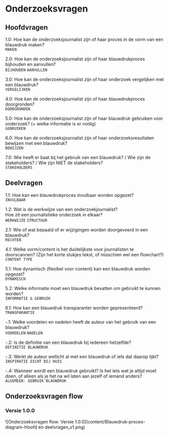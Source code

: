 # Onderzoeksvragen

## Hoofdvragen

1\.0: Hoe kan de onderzoeksjournalist zijn of haar proces in de vorm van een blauwdruk maken?   
`MAKEN`

2\.0: Hoe kan de onderzoeksjournalist zijn of haar blauwdrukproces bijhouden en aanvullen?   
`BIJHOUDEN` `AANVULLEN`

3\.0: Hoe kan de onderzoeksjournalist zijn of haar onderzoek vergelijken met een blauwdruk?   
`VERGELIJKEN`

4\.0: Hoe kan de onderzoeksjournalist zijn of haar blauwdrukproces doorgronden?   
`DOORGRONDEN`

5\.0: Hoe kan de onderzoeksjournalist zijn of haar blauwdruk gebruiken voor onderzoek? \(+ welke informatie is er nodig\)   
`GEBRUIKEN`

6\.0: Hoe kan de onderzoeksjournalist zijn of haar onderzoeksresultaten bewijzen met een blauwdruk?   
`BEWIJZEN`

7\.0: Wie heeft er baat bij het gebruik van een blauwdruk? / Wie zijn de stakeholders? / Wie zijn NIET de stakeholders?   
`STAKEHOLDERS`

## Deelvragen

1\.1: Hoe kan een blauwdrukproces invulbaar worden opgezet?   
`INVULBAAR`

1\.2: Wat is de werkwijze van een onderzoekjournalist?   
Hoe zit een journalistieke onderzoek in elkaar?   
`WERKWIJZE` `STRUCTUUR`

2\.1: Wie of wat bepaald of er wijzigingen worden doorgevoerd in een blauwdruk?   
`RECHTEN`

4\.1: Welke vorm/content is het duidelijkste voor journalisten te doorscannen? \(Zijn het korte stukjes tekst, of misschien wel een flowchart?\)   
`CONTENT TYPE`

5\.1: Hoe dynamisch \(flexibel voor content\) kan een blauwdruk worden opgezet?   
`DYNAMISCH`

5\.2: Welke informatie moet een blauwdruk bevatten om gebruikt te kunnen worden?   
`INFORMATIE & GEBRUIK`

6\.1: Hoe kan een blauwdruk transparanter worden gepresenteerd?   
`TRANSPARANTIE`

-\.1: Welke voordelen en nadelen heeft de auteur van het gebruik van een blauwdruk?   
`VOORDELEN` `NADELEN`

-\.2: Is de definitie van een blauwdruk bij iedereen hetzelfde?   
`DEFINITIE BLAUWDRUK`

-\.3: Werkt de auteur wellicht al met een blauwdruk of iets dat daarop lijkt?   
`INSPIRATIE DICHT BIJ HUIS`

-\.4: Wanneer wordt een blauwdruk gebruikt? Is het iets wat je altijd moet doen, of alleen als je het na wil laten aan jezelf of iemand anders?   
`ALGEMEEN: GEBRUIK BLAUWDRUK`





## Onderzoeksvragen flow

### Versie 1.0.0

![Onderzoeksvragen flow: Versie 1.0.0](content/Blauwdruk-proces-diagram-Hoofd en deelvragen_v1.png)

